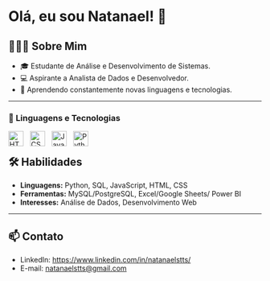 # Olá, eu sou Natanael! 👋

## 👩🏻‍💻 Sobre Mim
- 🎓 Estudante de Análise e Desenvolvimento de Sistemas.
- 💻 Aspirante a Analista de Dados e Desenvolvedor.
- 🌱 Aprendendo constantemente novas linguagens e tecnologias.

---

### 🤖 Linguagens e Tecnologias

<img 
    align="left" 
    alt="HTML"
    width="30px" 
    style="padding-right: 10px;" 
    src="https://cdn.jsdelivr.net/gh/devicons/devicon@latest/icons/html5/html5-original.svg" 
/>
<img 
    align="left" 
    alt="CSS" 
    width="30px" 
    style="padding-right: 10px;" 
    src="https://cdn.jsdelivr.net/gh/devicons/devicon@latest/icons/css3/css3-original.svg" 
/>
<img 
    align="left" 
    alt="JavaScript" 
    width="30px" 
    style="padding-right: 10px;" 
    src="https://cdn.jsdelivr.net/gh/devicons/devicon@latest/icons/javascript/javascript-original.svg"
/>
<img 
    align="left" 
    alt="Python" 
    width="30px" 
    style="padding-right: 10px;" 
    src="https://cdn.jsdelivr.net/gh/devicons/devicon@latest/icons/python/python-original.svg" 
/>

<br>

## 🛠️ Habilidades
- **Linguagens:** Python, SQL, JavaScript, HTML, CSS
- **Ferramentas:** MySQL/PostgreSQL, Excel/Google Sheets/ Power BI
- **Interesses:** Análise de Dados, Desenvolvimento Web
---

## 📫 Contato
- LinkedIn: https://www.linkedin.com/in/natanaelstts/
- E-mail: natanaelstts@gmail.com
